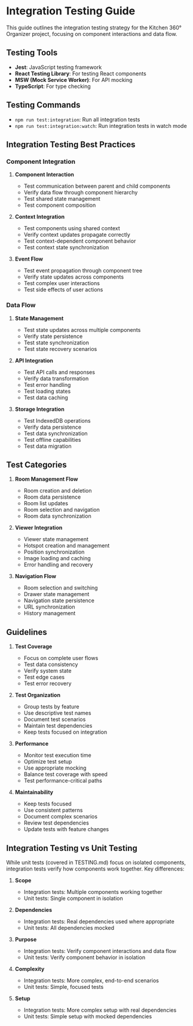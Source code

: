 # Integration Testing Guide

This guide outlines the integration testing strategy for the Kitchen 360° Organizer project, focusing on component interactions and data flow.

## Testing Tools

- **Jest**: JavaScript testing framework
- **React Testing Library**: For testing React components
- **MSW (Mock Service Worker)**: For API mocking
- **TypeScript**: For type checking

## Testing Commands

- `npm run test:integration`: Run all integration tests
- `npm run test:integration:watch`: Run integration tests in watch mode

## Integration Testing Best Practices

### Component Integration

1. **Component Interaction**
   - Test communication between parent and child components
   - Verify data flow through component hierarchy
   - Test shared state management
   - Test component composition

2. **Context Integration**
   - Test components using shared context
   - Verify context updates propagate correctly
   - Test context-dependent component behavior
   - Test context state synchronization

3. **Event Flow**
   - Test event propagation through component tree
   - Verify state updates across components
   - Test complex user interactions
   - Test side effects of user actions

### Data Flow

1. **State Management**
   - Test state updates across multiple components
   - Verify state persistence
   - Test state synchronization
   - Test state recovery scenarios

2. **API Integration**
   - Test API calls and responses
   - Verify data transformation
   - Test error handling
   - Test loading states
   - Test data caching

3. **Storage Integration**
   - Test IndexedDB operations
   - Verify data persistence
   - Test data synchronization
   - Test offline capabilities
   - Test data migration

## Test Categories

1. **Room Management Flow**
   - Room creation and deletion
   - Room data persistence
   - Room list updates
   - Room selection and navigation
   - Room data synchronization

2. **Viewer Integration**
   - Viewer state management
   - Hotspot creation and management
   - Position synchronization
   - Image loading and caching
   - Error handling and recovery

3. **Navigation Flow**
   - Room selection and switching
   - Drawer state management
   - Navigation state persistence
   - URL synchronization
   - History management

## Guidelines

1. **Test Coverage**
   - Focus on complete user flows
   - Test data consistency
   - Verify system state
   - Test edge cases
   - Test error recovery

2. **Test Organization**
   - Group tests by feature
   - Use descriptive test names
   - Document test scenarios
   - Maintain test dependencies
   - Keep tests focused on integration

3. **Performance**
   - Monitor test execution time
   - Optimize test setup
   - Use appropriate mocking
   - Balance test coverage with speed
   - Test performance-critical paths

4. **Maintainability**
   - Keep tests focused
   - Use consistent patterns
   - Document complex scenarios
   - Review test dependencies
   - Update tests with feature changes

## Integration Testing vs Unit Testing

While unit tests (covered in TESTING.md) focus on isolated components, integration tests verify how components work together. Key differences:

1. **Scope**
   - Integration tests: Multiple components working together
   - Unit tests: Single component in isolation

2. **Dependencies**
   - Integration tests: Real dependencies used where appropriate
   - Unit tests: All dependencies mocked

3. **Purpose**
   - Integration tests: Verify component interactions and data flow
   - Unit tests: Verify component behavior in isolation

4. **Complexity**
   - Integration tests: More complex, end-to-end scenarios
   - Unit tests: Simple, focused tests

5. **Setup**
   - Integration tests: More complex setup with real dependencies
   - Unit tests: Simple setup with mocked dependencies 